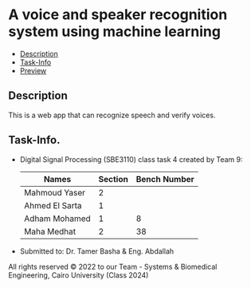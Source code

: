
# A voice and speaker recognition system using machine learning


  - [Description](#description)
  - [Task-Info](#task-info)
  - [Preview](#Preciew)

## Description
   This is a web app that can recognize speech and verify voices.



## Task-Info. 
- Digital Signal Processing (SBE3110) class task 4 created by Team 9:

  | Names               | Section | Bench Number |
  | ------------------- | ------- | ------------ |
  | Mahmoud Yaser       |    2    |              |
  | Ahmed El Sarta      |    1    |              |
  | Adham Mohamed       |    1    |     8        |
  | Maha Medhat         |    2    |     38       |
- Submitted to: Dr. Tamer Basha & Eng. Abdallah



All rights reserved © 2022 to our Team - Systems & Biomedical Engineering, Cairo University (Class 2024)